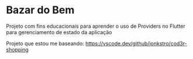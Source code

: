 # Bazar do Bem

Projeto com fins educacionais para aprender o uso de Providers no Flutter para gerenciamento de estado da aplicação

Projeto que estou me baseando:
https://vscode.dev/github/jonkstro/cod3r-shopping